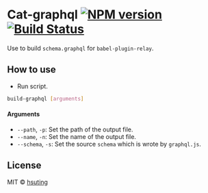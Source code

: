 # Cat-graphql [![NPM version][npm-image]][npm-url] [![Build Status][travis-image]][travis-url]
Use to build `schema.graphql` for `babel-plugin-relay`.

## How to use
- Run script.
```sh
build-graphql [arguments]
```

#### Arguments
- `--path`, `-p`: Set the path of the output file.
- `--name`, `-n`: Set the name of the output file.
- `--schema`, `-s`: Set the source `schema` which is wrote by `graphql.js`.

## License
MIT © [hsuting](http://hsuting.com)

[npm-image]: https://badge.fury.io/js/cat-graphql.svg
[npm-url]: https://www.npmjs.com/package/cat-graphql
[travis-image]: https://travis-ci.org/HsuTing/cat-graphql.svg?branch=master
[travis-url]: https://travis-ci.org/HsuTing/cat-graphql
